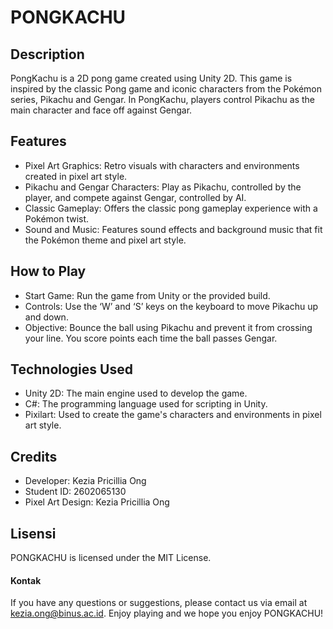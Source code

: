 # PONGKACHU
## Description
PongKachu is a 2D pong game created using Unity 2D. This game is inspired by the classic Pong game and iconic characters from the Pokémon series, Pikachu and Gengar. In PongKachu, players control Pikachu as the main character and face off against Gengar.

## Features
- Pixel Art Graphics: Retro visuals with characters and environments created in pixel art style.
- Pikachu and Gengar Characters: Play as Pikachu, controlled by the player, and compete against Gengar, controlled by AI.
- Classic Gameplay: Offers the classic pong gameplay experience with a Pokémon twist.
- Sound and Music: Features sound effects and background music that fit the Pokémon theme and pixel art style.

## How to Play
- Start Game: Run the game from Unity or the provided build.
- Controls: Use the ‘W’ and ‘S’ keys on the keyboard to move Pikachu up and down.
- Objective: Bounce the ball using Pikachu and prevent it from crossing your line. You score points each time the ball passes Gengar.

## Technologies Used
- Unity 2D: The main engine used to develop the game.
- C#: The programming language used for scripting in Unity.
- Pixilart: Used to create the game's characters and environments in pixel art style.

## Credits
- Developer: Kezia Pricillia Ong
- Student ID: 2602065130
- Pixel Art Design: Kezia Pricillia Ong 

## Lisensi
PONGKACHU is licensed under the MIT License.

#### Kontak
If you have any questions or suggestions, please contact us via email at kezia.ong@binus.ac.id.
Enjoy playing and we hope you enjoy PONGKACHU!

